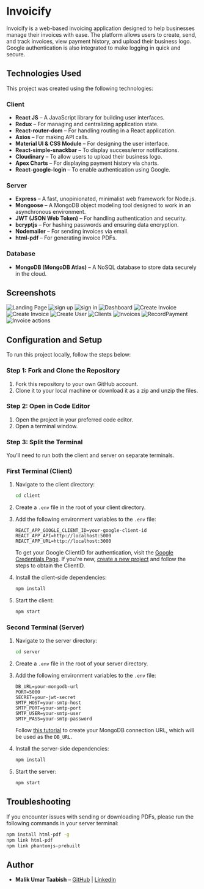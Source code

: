 
# Invoicify

Invoicify is a web-based invoicing application designed to help businesses manage their invoices with ease. The platform allows users to create, send, and track invoices, view payment history, and upload their business logo. Google authentication is also integrated to make logging in quick and secure.

## Technologies Used

This project was created using the following technologies:

### Client
- **React JS** – A JavaScript library for building user interfaces.
- **Redux** – For managing and centralizing application state.
- **React-router-dom** – For handling routing in a React application.
- **Axios** – For making API calls.
- **Material UI & CSS Module** – For designing the user interface.
- **React-simple-snackbar** – To display success/error notifications.
- **Cloudinary** – To allow users to upload their business logo.
- **Apex Charts** – For displaying payment history via charts.
- **React-google-login** – To enable authentication using Google.

### Server
- **Express** – A fast, unopinionated, minimalist web framework for Node.js.
- **Mongoose** – A MongoDB object modeling tool designed to work in an asynchronous environment.
- **JWT (JSON Web Token)** – For handling authentication and security.
- **bcryptjs** – For hashing passwords and ensuring data encryption.
- **Nodemailer** – For sending invoices via email.
- **html-pdf** – For generating invoice PDFs.

### Database
- **MongoDB (MongoDB Atlas)** – A NoSQL database to store data securely in the cloud.


## Screenshots
![Landing Page](./screenshots/landingpage.png)
![sign up](./screenshots/signup.png)
![sign in](./screenshots/signin.png)
![Dashboard](./screenshots/dashboard.png)
![Create Invoice](./screenshots/createinvoice.png)
![Create Invoice](./screenshots/createinvoice2.png)
![Create User](./screenshots/createuser.png)
![Clients](./screenshots/users.png)
![Invoices](./screenshots/invoices.png)
![RecordPayment](./screenshots/recordpayment.png)
![Invoice actions](./screenshots/actioninvoice.png)




## Configuration and Setup

To run this project locally, follow the steps below:

### Step 1: Fork and Clone the Repository
1. Fork this repository to your own GitHub account.
2. Clone it to your local machine or download it as a zip and unzip the files.

### Step 2: Open in Code Editor
1. Open the project in your preferred code editor.
2. Open a terminal window.

### Step 3: Split the Terminal
You’ll need to run both the client and server on separate terminals.

### First Terminal (Client)
1. Navigate to the client directory: 
   ```bash
   cd client
   ```
2. Create a `.env` file in the root of your client directory.
3. Add the following environment variables to the `.env` file:

   ```
   REACT_APP_GOOGLE_CLIENT_ID=your-google-client-id
   REACT_APP_API=http://localhost:5000
   REACT_APP_URL=http://localhost:3000
   ```

   To get your Google ClientID for authentication, visit the [Google Credentials Page](https://console.cloud.google.com/apis/credentials). If you're new, [create a new project](https://console.cloud.google.com/projectcreate) and follow the steps to obtain the ClientID.

4. Install the client-side dependencies:
   ```bash
   npm install
   ```
5. Start the client:
   ```bash
   npm start
   ```

### Second Terminal (Server)
1. Navigate to the server directory:
   ```bash
   cd server
   ```
2. Create a `.env` file in the root of your server directory.
3. Add the following environment variables to the `.env` file:

   ```
   DB_URL=your-mongodb-url
   PORT=5000
   SECRET=your-jwt-secret
   SMTP_HOST=your-smtp-host
   SMTP_PORT=your-smtp-port
   SMTP_USER=your-smtp-user
   SMTP_PASS=your-smtp-password
   ```

   Follow [this tutorial](https://dev.to/dalalrohit/how-to-connect-to-mongodb-atlas-using-node-js-k9i) to create your MongoDB connection URL, which will be used as the `DB_URL`.

4. Install the server-side dependencies:
   ```bash
   npm install
   ```
5. Start the server:
   ```bash
   npm start
   ```

## Troubleshooting

If you encounter issues with sending or downloading PDFs, please run the following commands in your server terminal:

```bash
npm install html-pdf -g
npm link html-pdf
npm link phantomjs-prebuilt
```
## Author

- **Malik Umar Taabish** – [GitHub](https://github.com/MRMALIK2512) | [LinkedIn](https://www.linkedin.com/in/malikumartaabish/)